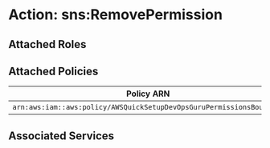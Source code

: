 # Action: sns:RemovePermission

## Attached Roles

## Attached Policies

| Policy ARN | Policy Name |
|------------|-------------|
| `arn:aws:iam::aws:policy/AWSQuickSetupDevOpsGuruPermissionsBoundary` | [AWSQuickSetupDevOpsGuruPermissionsBoundary](../policies.md#awsquicksetupdevopsgurupermissionsboundary) |

## Associated Services

